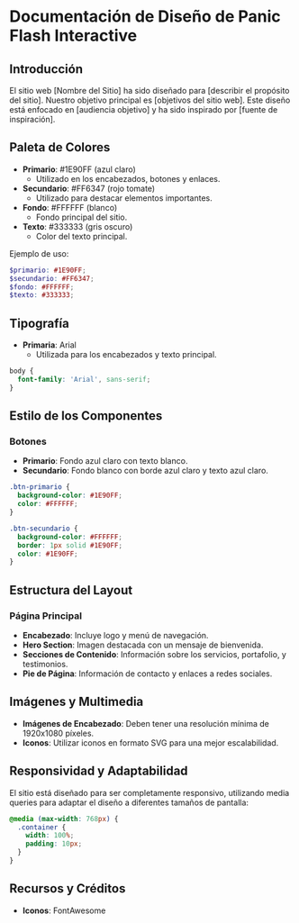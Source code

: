 


# Documentación de Diseño de Panic Flash Interactive

## Introducción
El sitio web [Nombre del Sitio] ha sido diseñado para [describir el propósito del sitio]. Nuestro objetivo principal es [objetivos del sitio web]. Este diseño está enfocado en [audiencia objetivo] y ha sido inspirado por [fuente de inspiración].

## Paleta de Colores
- **Primario**: #1E90FF (azul claro)
  - Utilizado en los encabezados, botones y enlaces.
- **Secundario**: #FF6347 (rojo tomate)
  - Utilizado para destacar elementos importantes.
- **Fondo**: #FFFFFF (blanco)
  - Fondo principal del sitio.
- **Texto**: #333333 (gris oscuro)
  - Color del texto principal.

Ejemplo de uso:
```scss
$primario: #1E90FF;
$secundario: #FF6347;
$fondo: #FFFFFF;
$texto: #333333;
```


## Tipografía
- **Primaria**: Arial
  - Utilizada para los encabezados y texto principal.

```css
body {
  font-family: 'Arial', sans-serif;
}
```

## Estilo de los Componentes

### Botones
- **Primario**: Fondo azul claro con texto blanco.
- **Secundario**: Fondo blanco con borde azul claro y texto azul claro.

```css
.btn-primario {
  background-color: #1E90FF;
  color: #FFFFFF;
}

.btn-secundario {
  background-color: #FFFFFF;
  border: 1px solid #1E90FF;
  color: #1E90FF;
}
```

## Estructura del Layout

### Página Principal
- **Encabezado**: Incluye logo y menú de navegación.
- **Hero Section**: Imagen destacada con un mensaje de bienvenida.
- **Secciones de Contenido**: Información sobre los servicios, portafolio, y testimonios.
- **Pie de Página**: Información de contacto y enlaces a redes sociales.

## Imágenes y Multimedia

- **Imágenes de Encabezado**: Deben tener una resolución mínima de 1920x1080 píxeles.
- **Iconos**: Utilizar iconos en formato SVG para una mejor escalabilidad.

## Responsividad y Adaptabilidad

El sitio está diseñado para ser completamente responsivo, utilizando media queries para adaptar el diseño a diferentes tamaños de pantalla:

```css
@media (max-width: 768px) {
  .container {
    width: 100%;
    padding: 10px;
  }
}
```

## Recursos y Créditos
- **Iconos**: FontAwesome